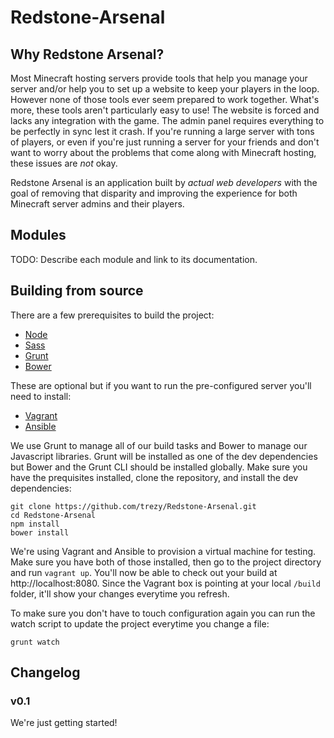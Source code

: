 # Redstone-Arsenal

## Why Redstone Arsenal?

Most Minecraft hosting servers provide tools that help you manage your server and/or help you to set up a website to keep your players in the loop. However none of those tools ever seem prepared to work together. What's more, these tools aren't particularly easy to use! The website is forced and lacks any integration with the game. The admin panel requires everything to be perfectly in sync lest it crash. If you're running a large server with tons of players, or even if you're just running a server for your friends and don't want to worry about the problems that come along with Minecraft hosting, these issues are *not* okay.

Redstone Arsenal is an application built by *actual web developers* with the goal of removing that disparity and improving the experience for both Minecraft server admins and their players.

## Modules

TODO: Describe each module and link to its documentation.

## Building from source

There are a few prerequisites to build the project:

* [Node](http://nodejs.org/)
* [Sass](http://sass-lang.com/)
* [Grunt](http://gruntjs.com/)
* [Bower](http://bower.io/)

These are optional but if you want to run the pre-configured server you'll need to install:

* [Vagrant](http://vagrantup.com)
* [Ansible](http://ansibleworks.com)

We use Grunt to manage all of our build tasks and Bower to manage our Javascript libraries. Grunt will be installed as one of the dev dependencies but Bower and the Grunt CLI should be installed globally. Make sure you have the prequisites installed, clone the repository, and install the dev dependencies:

    git clone https://github.com/trezy/Redstone-Arsenal.git
    cd Redstone-Arsenal
    npm install
    bower install

We're using Vagrant and Ansible to provision a virtual machine for testing. Make sure you have both of those installed, then go to the project directory and run `vagrant up`. You'll now be able to check out your build at http://localhost:8080. Since the Vagrant box is pointing at your local `/build` folder, it'll show your changes everytime you refresh.

To make sure you don't have to touch configuration again you can run the watch script to update the project everytime you change a file:

    grunt watch

## Changelog

### v0.1
We're just getting started!

